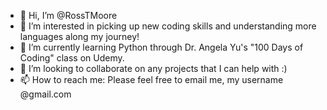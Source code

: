 - 👋 Hi, I’m @RossTMoore
- 👀 I’m interested in picking up new coding skills and understanding more languages along my journey!
- 🌱 I’m currently learning Python through Dr. Angela Yu's "100 Days of Coding" class on Udemy.
- 💞️ I’m looking to collaborate on any projects that I can help with :)
- 📫 How to reach me: Please feel free to email me, my username @gmail.com 

<!---
RossTMoore/RossTMoore is a ✨ special ✨ repository because its `README.md` (this file) appears on your GitHub profile.
You can click the Preview link to take a look at your changes.
--->
